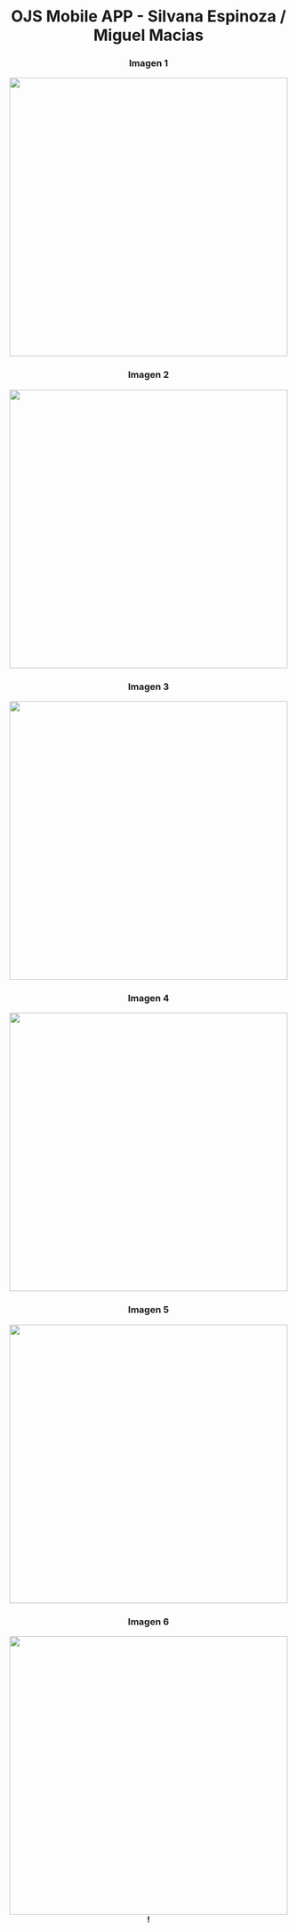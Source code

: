 <div align="center">
  <h1><strong>OJS Mobile APP - Silvana Espinoza / Miguel Macias</h1>
</div>

<div align="center">
  <h3>Imagen 1</h3>
  <img src="https://github.com/user-attachments/assets/e2d1b476-548d-4ebf-941c-5177975007c1" width="500"/>
  <div align="center">
  <h3>Imagen 2</h3>
  <img src="https://github.com/user-attachments/assets/7df8c58f-d9d7-4847-8dc5-92cca1278e8c" width="500"/>
    <div align="center">
  <h3>Imagen 3</h3>
  <img src="https://github.com/user-attachments/assets/a2e444e1-72a7-467e-ab75-13f4e9606a20" width="500"/>
   <div align="center">
  <h3>Imagen 4</h3>
  <img src="https://github.com/user-attachments/assets/793d5089-19f7-4c90-9c9c-37211075d18c" width="500"/>
    <div align="center">
  <h3>Imagen 5</h3>
  <img src="https://github.com/user-attachments/assets/e3d6a593-e66c-4797-9125-594dd43a3595" width="500"/>
    <div align="center">
  <h3>Imagen 6</h3>
  <img src="https://github.com/user-attachments/assets/5b073680-30c5-4d31-af98-ca4fb5665c8b" width="500"/>  
</div>!



